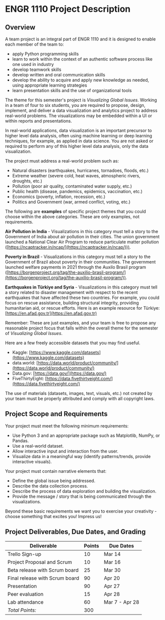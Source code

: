 
# ENGR 1110 Project Description

## Overview

A team project is an integral part of ENGR 1110 and it is designed to enable
each member of the team to:

- apply Python programming skills 
- learn to work within the context of an authentic software process like one
  used in industry
- develop teamwork skills
- develop written and oral communication skills
- develop the ability to acquire and apply new knowledge as needed, using
  appropriate learning strategies
- learn presentation skills and the use of organizational tools

The theme for this semester's project is *Visualizing Global Issues*. Working in
a team of four to six students, you are required to propose, design, implement,
and deliver a data visualization and analytics project to address real-world
problems. The visualizations may be embedded within a UI or within reports and
presentations. 

In real-world applications, data visualization is an important precursor to
higher level data analysis, often using machine learning or deep learning
techniques, for example, as applied in data science. You are not asked or
required to perform any of this higher level data analysis, only the data
visualization.

The project must address a real-world problem such as:

- Natural disasters (earthquakes, hurricanes, tornadoes, floods, etc.)
- Extreme weather (severe cold, heat waves, atmospheric rivers, droughts, etc.)
- Pollution (poor air quality, contaminated water supply, etc.)
- Public health (disease, pandemics, epidemics, vaccination, etc.)
- Economics (poverty, inflation, recession, etc.)
- Politics and Government (war, armed conflict, voting, etc.)

The following are **examples** of specific project themes that you could choose
within the above categories. These are only examples, not requirements.

**Air Pollution in India** - Visualizations in this category must tell a story
to the Government of India about air pollution in their cities. The union
government launched a National Clear Air Program to reduce particulate matter
pollution ([https://ncaptracker.in/ncap/](https://ncaptracker.in/ncap/))).

**Poverty in Brazil** - Visualizations in this category must tell a story to the
Government of Brazil about poverty in their communities. The government launched
welfare payments in 2021 through the Auxilo Brasil program
([https://borgenproject.org/tag/the-auxilio-brasil-program/](https://borgenproject.org/tag/the-auxilio-brasil-program/)). 

**Earthquakes in Türkiye and Syria** - Visualizations in this category must tell
a story related to disaster management with respect to the recent earthquakes
that have affected these two countries. For example, you could focus on rescue
assistance, building structural integrity, providing humanitarian aid, or rescue
efforts. Here is an example resource for Türkiye:
[https://en.afad.gov.tr](https://en.afad.gov.tr)

Remember: These are just examples, and your team is free to propose any
reasonable project focus that falls within the overall theme for the semester of 
*Visualizing Global Issues*.

Here are a few freely accessible datasets that you may find useful.

- Kaggle: [https://www.kaggle.com/datasets](https://www.kaggle.com/datasets)
- data.world: [https://data.world/product/community/](https://data.world/product/community/)
- Data.gov: [https://data.gov/](https://data.gov/)
- FiveThirtyEight: [https://data.fivethirtyeight.com/](https://data.fivethirtyeight.com/)

The use of materials (datasets, images, text, visuals, etc.) not created by your
team must be properly attributed and comply with all copyright laws.


## Project Scope and Requirements

Your project must meet the following minimum requirements:

- Use Python 3 and an appropriate package such as Matplotlib, NumPy, or Pandas.
- Use a real-world dataset.
- Allow interactive input and interaction from the user.
- Visualize data in a meaningful way (identify patterns/trends, provide
  interactive visuals).

Your project must contain narrative elements that:

- Define the global issue being addressed.
- Describe the data collection process.
- Describe the process of data exploration and building the visualization.
- Provide the message / story that is being communicated through the
  visualizations.

Beyond these basic requirements we want you to exercise your creativity - choose
something that excites you! Impress us! 


## Project Deliverables, Due Dates, and Grading

Deliverable | Points | Due Dates  
----------- | ------ | ---------  
Trello Sign-up | 10 | Mar 14  
Project Proposal and Scrum | 10 | Mar 16  
Beta release with Scrum board | 25 | Mar 30  
Final release with Scrum board | 90 | Apr 20  
Presentation | 90 | Apr 27  
Peer evaluation | 15 | Apr 28  
Lab attendance | 60 | Mar 7 - Apr 28  
*Total Points:* | 300 |    


